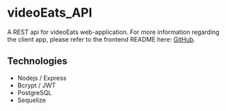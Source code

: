 # videoEats_API

A REST api for videoEats web-application.
For more information regarding the client app, please refer to the frontend README here:  [GitHub](https://github.com/wfschrad/videoEatsApi3.0).

## Technologies

* Nodejs / Express
* Bcrypt / JWT
* PostgreSQL
* Sequelize
